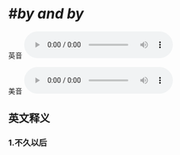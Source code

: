 # ***\#by and by*** 
英音
<audio src="./media/by and by1_AAC.aac" controls="controls"></audio>

美音
<audio src="./media/by and by2_AAC.aac" controls="controls"></audio>



  

英文释义
---
### 1.**不久以后**  


